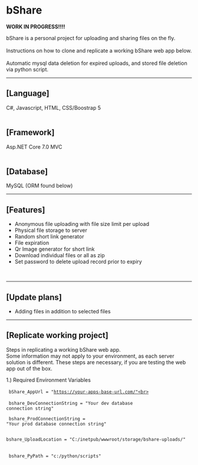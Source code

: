 # bShare

<b>WORK IN PROGRESS!!!!</b>

bShare is a personal project for uploading and sharing files on the fly.<br><br>
Instructions on how to clone and replicate a working bShare web app below.<br><br>
Automatic mysql data deletion for expired uploads, and stored file deletion via python script.<br>

<hr>

[Language] <br>
-
C#, Javascript, HTML, CSS/Boostrap 5 <br><br>

[Framework] <br> 
-
Asp.NET Core 7.0 MVC <br><br>

[Database] <br>
-
MySQL (ORM found below)

<hr>

[Features]<br>
-
- Anonymous file uploading with file size limit per upload <br>
- Physical file storage to server <br>
- Random short link generator <br>
- File expiration <br>
- Qr Image generator for short link <br>
- Download individual files or all as zip <br>
- Set password to delete upload record prior to expiry <br>

<br>
<hr>

[Update plans]<br>
-
- Adding files in addition to selected files <br>

<hr>

[Replicate working project]<br>
-

Steps in replicating a working bShare web app.<br>
Some information may not apply to your environment, as each server solution is different.
These steps are necessary, if you are testing the web app out of the box.

1.) Required Environment Variables<br><br>
<code>
bShare_AppUrl = "https://your-apps-base-url.com/"<br>
</code>
<br>
<code>
bshare_DevConnectionString = "Your dev database connection string"<br>
</code>
<br>
<code>
bshare_ProdConnectionString = "Your prod database connection string"<br>
</code>
<br>
<code>
bshare_UploadLocation = "C:/inetpub/wwwroot/storage/bshare-uploads/"<br>
</code>
<br>
<code>
bshare_PyPath = "c:/python/scripts"<br>
</code>






